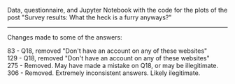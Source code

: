 Data, questionnaire, and Jupyter Notebook with the code for the plots of the post "Survey results: What the heck is a furry anyways?"

---

Changes made to some of the answers:

83 - Q18, removed "Don't have an account on any of these websites"  
129 - Q18, removed "Don't have an account on any of these websites"  
275 - Removed. May have made a mistake on Q18, or may be illegitimate.  
306 - Removed. Extremely inconsistent answers. Likely ilegitimate.  